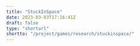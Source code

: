 ```yaml
---
title: "StuckInSpace"
date: 2023-03-03T17:16:41Z
draft: false
type: "shorturl"
shortto: "/project/games/research/stuckinspace/"
---
```



